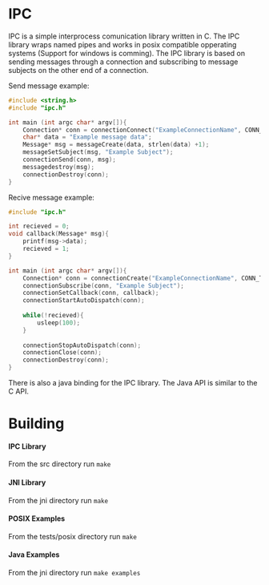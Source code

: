 # IPC

IPC is a simple interprocess comunication library written in C. The IPC library wraps named pipes and works in posix compatible opperating systems (Support for windows is comming). The IPC library is based on sending messages through a connection and subscribing to message subjects on the other end of a connection.

Send message example:
```C
#include <string.h>
#include "ipc.h"

int main (int argc char* argv[]){
    Connection* conn = connectionConnect("ExampleConnectionName", CONN_TYPE_SUB);
    char* data = "Example message data";
    Message* msg = messageCreate(data, strlen(data) +1);
    messageSetSubject(msg, "Example Subject");
    connectionSend(conn, msg);
    messagedestroy(msg);
    connectionDestroy(conn); 
}
```

Recive message example:
```C
#include "ipc.h"

int recieved = 0;
void callback(Message* msg){
    printf(msg->data);
    recieved = 1;
}

int main (int argc char* argv[]){
    Connection* conn = connectionCreate("ExampleConnectionName", CONN_TYPE_SUB);
    connectionSubscribe(conn, "Example Subject");
    connectionSetCallback(conn, callback);
    connectionStartAutoDispatch(conn);
    
    while(!recieved){
        usleep(100);
    }
    
    connectionStopAutoDispatch(conn);
    connectionClose(conn);
    connectionDestroy(conn);
}
```

There is also a java binding for the IPC library. The Java API is similar to the C API.

# Building
#### IPC Library
From the src directory run ```make```
#### JNI Library
From the jni directory run ```make```
#### POSIX Examples
From the tests/posix directory run ```make```
#### Java Examples
From the jni directory run ```make examples```
